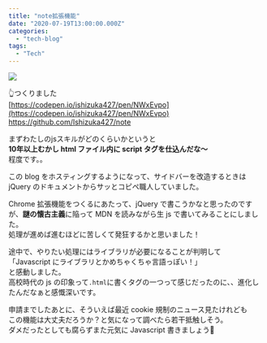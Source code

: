 ```yaml
---
title: "note拡張機能"
date: "2020-07-19T13:00:00.000Z"
categories: 
  - "tech-blog"
tags: 
  - "Tech"
---
```


![](/images/note.gif)

👆つくりました  
[https://codepen.io/ishizuka427/pen/NWxEvpo](https://codepen.io/ishizuka427/pen/NWxEvpo)  
https://github.com/Ishizuka427/note

まずわたしのjsスキルがどのくらいかというと  
**10年以上むかし html ファイル内に script タグを仕込んだな〜**  
程度です。。

この blog をホスティングするようになって、サイドバーを改造するときは jQuery のドキュメントからサッとコピペ職人していました。
  
Chrome 拡張機能をつくるにあたって、jQuery で書こうかなと思ったのですが、**謎の懐古主義**に陥って MDN を読みながら生 js で書いてみることにしました。  
処理が進めば進むほどに苦しくて発狂するかと思いました！
  
途中で、やりたい処理にはライブラリが必要になることが判明して  
「Javascript にライブラリとかめちゃくちゃ言語っぽい！」  
と感動しました。  
高校時代の js の印象って`.html`に書くタグの一つって感じだったのに、、進化したんだなぁと感慨深いです。
  
申請までしたあとに、そういえば最近 cookie 規制のニュース見たけれども  
この機能は大丈夫だろうか？と気になって調べたら若干抵触しそう。  
ダメだったとしても腐らずまた元気に Javascript 書きましょう🙌
